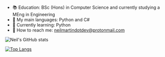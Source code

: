 - :books:  Education: BSc (Hons) in Computer Science and currently studying a MEng in Engineering
- :speech_balloon: My main languages: Python and C#
- :seedling: Currently learning: Python
- :calling: How to reach me: neilmartindotdev@protonmail.com

![Neil's GitHub stats](https://github-readme-stats.vercel.app/api?username=neilmartindev&show_icons=true&theme=react)

[![Top Langs](https://github-readme-stats.vercel.app/api/top-langs/?username=neilmartindev&theme=react&hide=css)](https://github.com/neilmartindev/github-readme-stats)
